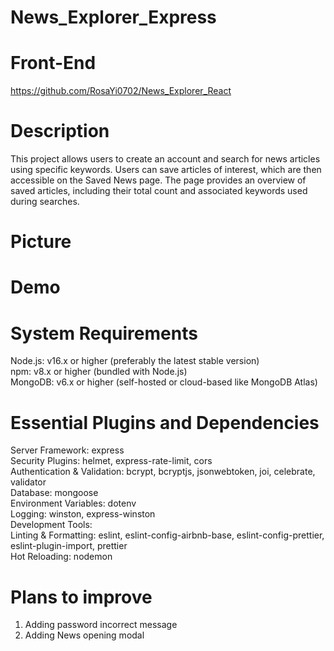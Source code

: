 # News_Explorer_Express

# Front-End

https://github.com/RosaYi0702/News_Explorer_React

# Description
This project allows users to create an account and search for news articles using specific keywords. Users can save articles of interest, which are then accessible on the Saved News page. The page provides an overview of saved articles, including their total count and associated keywords used during searches.

# Picture

# Demo

# System Requirements
Node.js: v16.x or higher (preferably the latest stable version) <br/>
npm: v8.x or higher (bundled with Node.js) <br/>
MongoDB: v6.x or higher (self-hosted or cloud-based like MongoDB Atlas)<br/>

# Essential Plugins and Dependencies
Server Framework: express <br/>
Security Plugins: helmet, express-rate-limit, cors <br/>
Authentication & Validation: bcrypt, bcryptjs, jsonwebtoken, joi, celebrate, validator <br/>
Database: mongoose <br/>
Environment Variables: dotenv <br/>
Logging: winston, express-winston <br/>
Development Tools: <br/>
Linting & Formatting: eslint, eslint-config-airbnb-base, eslint-config-prettier, eslint-plugin-import, prettier <br/>
Hot Reloading: nodemon <br/>

# Plans to improve 
1. Adding password incorrect message
2. Adding News opening modal

